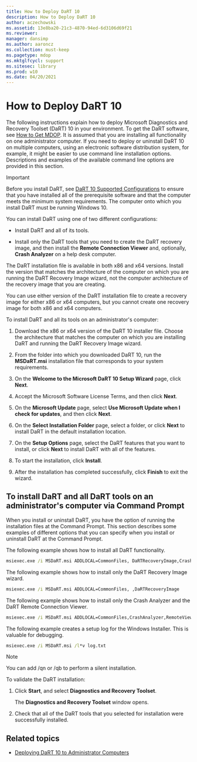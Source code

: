 ```yaml
---
title: How to Deploy DaRT 10
description: How to Deploy DaRT 10
author: aczechowski
ms.assetid: 13e8ba20-21c3-4870-94ed-6d3106d69f21
ms.reviewer: 
manager: dansimp
ms.author: aaroncz
ms.collection: must-keep
ms.pagetype: mdop
ms.mktglfcycl: support
ms.sitesec: library
ms.prod: w10
ms.date: 04/20/2021
---
```


# How to Deploy DaRT 10

The following instructions explain how to deploy Microsoft Diagnostics and Recovery Toolset (DaRT) 10 in your environment. To get the DaRT software, see [How to Get MDOP](https://go.microsoft.com/fwlink/?LinkId=322049). It is assumed that you are installing all functionality on one administrator computer. If you need to deploy or uninstall DaRT 10 on multiple computers, using an electronic software distribution system, for example, it might be easier to use command line installation options. Descriptions and examples of the available command line options are provided in this section.

> [!IMPORTANT]
> Before you install DaRT, see [DaRT 10 Supported Configurations](dart-10-supported-configurations.md) to ensure that you have installed all of the prerequisite software and that the computer meets the minimum system requirements. The computer onto which you install DaRT must be running Windows 10.

You can install DaRT using one of two different configurations:

- Install DaRT and all of its tools.

- Install only the DaRT tools that you need to create the DaRT recovery image, and then install the **Remote Connection Viewer** and, optionally, **Crash Analyzer** on a help desk computer.

The DaRT installation file is available in both x86 and x64 versions. Install the version that matches the architecture of the computer on which you are running the DaRT Recovery Image wizard, not the computer architecture of the recovery image that you are creating.

You can use either version of the DaRT installation file to create a recovery image for either x86 or x64 computers, but you cannot create one recovery image for both x86 and x64 computers.

To install DaRT and all its tools on an administrator's computer:

1. Download the x86 or x64 version of the DaRT 10 installer file. Choose the architecture that matches the computer on which you are installing DaRT and running the DaRT Recovery Image wizard.

2. From the folder into which you downloaded DaRT 10, run the **MSDaRT.msi** installation file that corresponds to your system requirements.

3. On the **Welcome to the Microsoft DaRT 10 Setup Wizard** page, click **Next**.

4. Accept the Microsoft Software License Terms, and then click **Next**.

5. On the **Microsoft Update** page, select **Use Microsoft Update when I check for updates**, and then click **Next**.

6. On the **Select Installation Folder** page, select a folder, or click **Next** to install DaRT in the default installation location.

7. On the **Setup Options** page, select the DaRT features that you want to install, or click **Next** to install DaRT with all of the features.

8. To start the installation, click **Install**.

9. After the installation has completed successfully, click **Finish** to exit the wizard.

## To install DaRT and all DaRT tools on an administrator's computer via Command Prompt

When you install or uninstall DaRT, you have the option of running the installation files at the Command Prompt. This section describes some examples of different options that you can specify when you install or uninstall DaRT at the Command Prompt.

The following example shows how to install all DaRT functionality.

```cmd
msiexec.exe /i MSDaRT.msi ADDLOCAL=CommonFiles, DaRTRecoveryImage,CrashAnalyzer,RemoteViewer 
```

The following example shows how to install only the DaRT Recovery Image wizard.

```cmd
msiexec.exe /i MSDaRT.msi ADDLOCAL=CommonFiles, ,DaRTRecoveryImage
```

The following example shows how to install only the Crash Analyzer and the DaRT Remote Connection Viewer.

```cmd
msiexec.exe /i MSDaRT.msi ADDLOCAL=CommonFiles,CrashAnalyzer,RemoteViewer 
```

The following example creates a setup log for the Windows Installer. This is valuable for debugging.

```cmd
msiexec.exe /i MSDaRT.msi /l*v log.txt 
```

> [!NOTE]
> You can add /qn or /qb to perform a silent installation.

To validate the DaRT installation:

1. Click **Start**, and select **Diagnostics and Recovery Toolset**.

    The **Diagnostics and Recovery Toolset** window opens.

2. Check that all of the DaRT tools that you selected for installation were successfully installed.

## Related topics

- [Deploying DaRT 10 to Administrator Computers](deploying-dart-10-to-administrator-computers.md)
